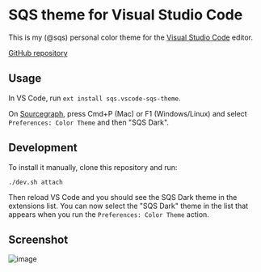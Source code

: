 # SQS theme for Visual Studio Code

This is my (@sqs) personal color theme for the [Visual Studio Code](https://code.visualstudio.com) editor.

[GitHub repository](https://github.com/sqs/vscode-sqs-theme)

## Usage

In VS Code, run `ext install sqs.vscode-sqs-theme`.

On [Sourcegraph](https://sourcegraph.com), press Cmd+P (Mac) or F1 (Windows/Linux) and select `Preferences: Color Theme` and then "SQS Dark".

## Development

To install it manually, clone this repository and run:

```
./dev.sh attach
```

Then reload VS Code and you should see the SQS Dark theme in the extensions list. You can now select the "SQS Dark" theme in the list that appears when you run the `Preferences: Color Theme` action.

## Screenshot

![image](https://cloud.githubusercontent.com/assets/1976/26759173/90edd844-48ab-11e7-9a30-8f197147c8a1.png)
